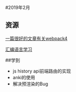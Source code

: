 #2019年2月

## 资源

[一篇很好的文章有关webpack4](https://www.jianshu.com/p/991e1067eee0)

[汇编语言学习]( https://study.163.com/course/introduction.htm?courseId=1640004#/courseDetail?tab=1)



##学到

* js history api前端路由的实现
* anki的使用  
* 解决预渲染的Bug